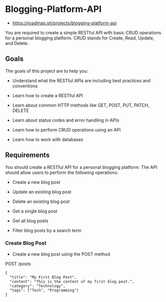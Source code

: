 # Blogging-Platform-API
- https://roadmap.sh/projects/blogging-platform-api
  
You are required to create a simple RESTful API with basic CRUD operations for a personal blogging platform. CRUD stands for Create, Read, Update, and Delete.

## Goals

The goals of this project are to help you:

- Understand what the RESTful APIs are including best practices and conventions

- Learn how to create a RESTful API

- Learn about common HTTP methods like GET, POST, PUT, PATCH, DELETE

- Learn about status codes and error handling in APIs

- Learn how to perform CRUD operations using an API

- Learn how to work with databases

## Requirements

You should create a RESTful API for a personal blogging platform. The API should allow users to perform the following operations:

- Create a new blog post

- Update an existing blog post

- Delete an existing blog post

- Get a single blog post

- Get all blog posts

- Filter blog posts by a search term

### Create Blog Post

- Create a new blog post using the POST method

POST /posts
```
{
  "title": "My First Blog Post",
  "content": "This is the content of my first blog post.",
  "category": "Technology",
  "tags": ["Tech", "Programming"]
}
```
